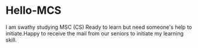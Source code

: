 # Hello-MCS
I am swathy studying MSC (CS)
Ready to learn but need someone's help to initiate.Happy to receive the mail from our seniors to initiate my learning skill.
